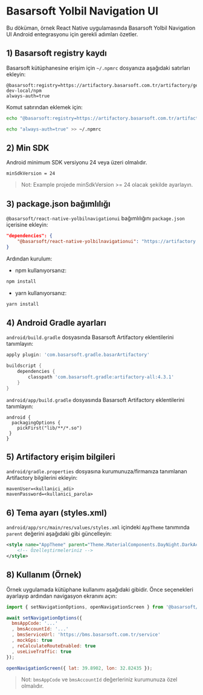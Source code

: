 # Basarsoft Yolbil Navigation UI

Bu döküman, örnek React Native uygulamasında Basarsoft Yolbil Navigation UI Android entegrasyonu için gerekli adımları özetler.

## 1) Basarsoft registry kaydı

Basarsoft kütüphanesine erişim için `~/.npmrc` dosyanıza aşağıdaki satırları ekleyin:

```
@basarsoft:registry=https://artifactory.basarsoft.com.tr/artifactory/generic-dev-local/npm
always-auth=true
```

Komut satırından eklemek için:

```bash
echo "@basarsoft:registry=https://artifactory.basarsoft.com.tr/artifactory/generic-dev-local/npm" >> ~/.npmrc

echo "always-auth=true" >> ~/.npmrc
```

## 2) Min SDK

Android minimum SDK versiyonu 24 veya üzeri olmalıdır.

```
minSdkVersion = 24
```

> Not: Example projede minSdkVersion >= 24 olacak şekilde ayarlayın.

## 3) package.json bağımlılığı

`@basarsoft/react-native-yolbilnavigationui` bağımlılığını `package.json` içerisine ekleyin:

```json
"dependencies": {
    "@basarsoft/react-native-yolbilnavigationui": "https://artifactory.basarsoft.com.tr/artifactory/generic-dev-local/npm/dist/basarsoft-react-native-yolbilnavigationui-0.1.13.tgz"
}
```

Ardından kurulum:

- npm kullanıyorsanız:

```bash
npm install
```

- yarn kullanıyorsanız:

```bash
yarn install
```

## 4) Android Gradle ayarları

`android/build.gradle` dosyasında Basarsoft Artifactory eklentilerini tanımlayın:

```gradle
apply plugin: 'com.basarsoft.gradle.basarArtifactory'

buildscript {
    dependencies {
        classpath 'com.basarsoft.gradle:artifactory-all:4.3.1'
    }
}

```

`android/app/build.gradle` dosyasında Basarsoft Artifactory eklentilerini tanımlayın:

```
android {
  packagingOptions {
    pickFirst("lib/**/*.so")
 }
}
```


## 5) Artifactory erişim bilgileri

`android/gradle.properties` dosyasına kurumunuza/firmanıza tanımlanan Artifactory bilgilerini ekleyin:

```
mavenUser=<kullanici_adi>
mavenPassword=<kullanici_parola>
```

## 6) Tema ayarı (styles.xml)

`android/app/src/main/res/values/styles.xml` içindeki `AppTheme` tanımında `parent` değerini aşağıdaki gibi güncelleyin:

```xml
<style name="AppTheme" parent="Theme.MaterialComponents.DayNight.DarkActionBar">
    <!-- Özelleştirmeleriniz -->
</style>
```

## 8) Kullanım (Örnek)

Örnek uygulamada kütüphane kullanımı aşağıdaki gibidir. Önce seçenekleri ayarlayıp ardından navigasyon ekranını açın:

```javascript
import { setNavigationOptions, openNavigationScreen } from '@basarsoft/react-native-yolbilnavigationui';

await setNavigationOptions({
  bmsAppCode: '...'
  , bmsAccountId: '...'
  , bmsServiceUrl: 'https://bms.basarsoft.com.tr/service'
  , mockGps: true
  , reCalculateRouteEnabled: true
  , useLiveTraffic: true
});

openNavigationScreen({ lat: 39.8902, lon: 32.82435 });
```

> Not: `bmsAppCode` ve `bmsAccountId` değerleriniz kurumunuza özel olmalıdır.


